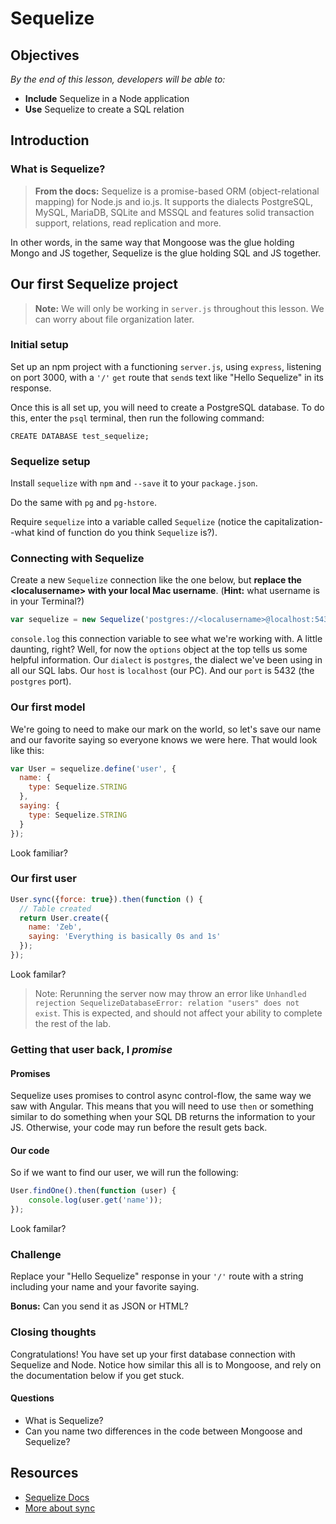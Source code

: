 <!--Actually 9:02 WDI2-->

<!--9:05 5 minutes -->

# Sequelize

<!--Hook: Think back to Mongoose for a second.  What did we use it for?  Well, as you may have noticed, this whole week we've been using SQL, not MongoDB.  Because of that, we'll need a new tool to set up our models.  Enter Sequelize. -->

## Objectives

*By the end of this lesson, developers will be able to:*

- **Include** Sequelize in a Node application
- **Use** Sequelize to create a SQL relation

## Introduction

### What is Sequelize?

>**From the docs:** Sequelize is a promise-based ORM (object-relational mapping) for Node.js and io.js. It supports the dialects PostgreSQL, MySQL, MariaDB, SQLite and MSSQL and features solid transaction support, relations, read replication and more.

In other words, in the same way that Mongoose was the glue holding Mongo and JS together, Sequelize is the glue holding SQL and JS together.

## Our first Sequelize project

>**Note:** We will only be working in `server.js` throughout this lesson.  We can worry about file organization later.

<!-- Catch-up -->

<!--Actually 9:07 WDI2 when turning over to devs -->

<!--9:10 10 minutes -->

### Initial setup

Set up an npm project with a functioning `server.js`, using `express`, listening on port 3000, with a `'/'` `get` route that `send`s text like "Hello Sequelize" in its response.

Once this is all set up, you will need to create a PostgreSQL database.  To do this, enter the `psql` terminal, then run the following command:

`CREATE DATABASE test_sequelize;`

<!--9:20 5 minutes -->

### Sequelize setup

Install `sequelize` with `npm` and `--save` it to your `package.json`.

Do the same with `pg` and `pg-hstore`.

Require `sequelize` into a variable called `Sequelize` (notice the capitalization--what kind of function do you think `Sequelize` is?).

<!--Actually 9:33 when finished setup -->

<!--9:25 5 minutes -->

### Connecting with Sequelize

Create a new `Sequelize` connection like the one below, but **replace the \<localusername\> with your local Mac username**.  (**Hint:** what username is in your Terminal?)

```js
var sequelize = new Sequelize('postgres://<localusername>@localhost:5432/test_sequelize');
```

`console.log` this connection variable to see what we're working with.  A little daunting, right?  Well, for now the `options` object at the top tells us some helpful information.  Our `dialect` is `postgres`, the dialect we've been using in all our SQL labs.  Our `host` is `localhost` (our PC).  And our `port` is 5432 (the `postgres` port).

<!-- 9:30 15 minutes -->

### Our first model

We're going to need to make our mark on the world, so let's save our name and our favorite saying so everyone knows we were here.  That would look like this:

```js
var User = sequelize.define('user', {
  name: {
    type: Sequelize.STRING
  },
  saying: {
    type: Sequelize.STRING
  }
});
```

Look familiar?

<!--Basically like a schema in Mongoose -->

### Our first user

```js
User.sync({force: true}).then(function () {
  // Table created
  return User.create({
    name: 'Zeb',
    saying: 'Everything is basically 0s and 1s'
  });
});
```

Look familar?

<!--Almost exactly the same way we would seed our DB with Mongoose -->

>Note: Rerunning the server now may throw an error like `Unhandled rejection SequelizeDatabaseError: relation "users" does not exist`.  This is expected, and should not affect your ability to complete the rest of the lab.

### Getting that user back, I *promise*

#### Promises

Sequelize uses promises to control async control-flow, the same way we saw with Angular.  This means that you will need to use `then` or something similar to do something when your SQL DB returns the information to your JS.  Otherwise, your code may run before the result gets back.

#### Our code

So if we want to find our user, we will run the following:

```js
User.findOne().then(function (user) {
    console.log(user.get('name'));
});
```

Look familar?

<!--Basically the same way we accessed DB with Mongoose except we're using a promise instead of a callback-->

<!--Actually 9:59 when introing challenge -->

<!--9:45 5 minutes -->

### Challenge

Replace your "Hello Sequelize" response in your `'/'` route with a string including your name and your favorite saying.

**Bonus:** Can you send it as JSON or HTML?

<!--9:50 5 minutes -->

### Closing thoughts

Congratulations! You have set up your first database connection with Sequelize and Node.  Notice how similar this all is to Mongoose, and rely on the documentation below if you get stuck.

#### Questions

- What is Sequelize?
- Can you name two differences in the code between Mongoose and Sequelize?
<!--Examples include Mongoose we used callbacks, Sequelize uses promises, there aren't really any schemas, we use .define instead of new schema, we have to create the DB in psql and the table with .sync() (booo) -->

<!--Actually 10:15 -->

## Resources

- [Sequelize Docs](http://docs.sequelizejs.com/en/v3/)
- [More about sync](http://sequelize.readthedocs.io/en/latest/api/sequelize/#sync)
